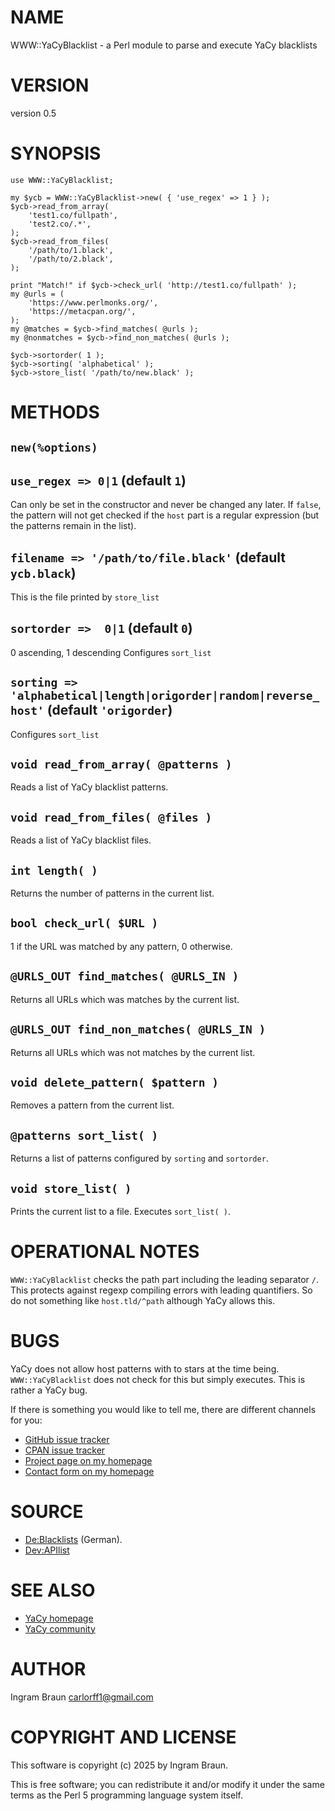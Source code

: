 # NAME

WWW::YaCyBlacklist - a Perl module to parse and execute YaCy blacklists

# VERSION

version 0.5

# SYNOPSIS

    use WWW::YaCyBlacklist;

    my $ycb = WWW::YaCyBlacklist->new( { 'use_regex' => 1 } );
    $ycb->read_from_array(
        'test1.co/fullpath',
        'test2.co/.*',
    );
    $ycb->read_from_files(
        '/path/to/1.black',
        '/path/to/2.black',
    );

    print "Match!" if $ycb->check_url( 'http://test1.co/fullpath' );
    my @urls = (
        'https://www.perlmonks.org/',
        'https://metacpan.org/',
    );
    my @matches = $ycb->find_matches( @urls );
    my @nonmatches = $ycb->find_non_matches( @urls );

    $ycb->sortorder( 1 );
    $ycb->sorting( 'alphabetical' );
    $ycb->store_list( '/path/to/new.black' );

# METHODS

## `new(%options)`

## `use_regex => 0|1` (default `1`)

Can only be set in the constructor and never be changed any later. If `false`, the pattern will not get checked if the
`host` part is a regular expression (but the patterns remain in the list).

## `filename => '/path/to/file.black'` (default `ycb.black`)

This is the file printed by `store_list`

## `sortorder =>  0|1` (default `0`)

0 ascending, 1 descending
Configures `sort_list`

## `sorting => 'alphabetical|length|origorder|random|reverse_host'` (default `'origorder`)

Configures `sort_list`

## `void read_from_array( @patterns )`

Reads a list of YaCy blacklist patterns.

## `void read_from_files( @files )`

Reads a list of YaCy blacklist files.

## `int length( )`

Returns the number of patterns in the current list.

## `bool check_url( $URL )`

1 if the URL was matched by any pattern, 0 otherwise.

## `@URLS_OUT find_matches( @URLS_IN )`

Returns all URLs which was matches by the current list.

## `@URLS_OUT find_non_matches( @URLS_IN )`

Returns all URLs which was not matches by the current list.

## `void delete_pattern( $pattern )`

Removes a pattern from the current list.

## `@patterns sort_list( )`

Returns a list of patterns configured by `sorting` and `sortorder`.

## `void store_list( )`

Prints the current list to a file. Executes `sort_list( )`.

# OPERATIONAL NOTES

`WWW::YaCyBlacklist` checks the path part including the leading separator `/`. This protects against regexp compiling errors with leading quantifiers. So do not something like `host.tld/^path` although YaCy allows this.

# BUGS

YaCy does not allow host patterns with to stars at the time being. `WWW::YaCyBlacklist` does not check for this but simply executes. This is rather a YaCy bug.

If there is something you would like to tell me, there are different channels for you:

- [GitHub issue tracker](https://github.com/CarlOrff/WWW-YaCyBlacklist/issues)
- [CPAN issue tracker](https://rt.cpan.org/Public/Dist/Display.html?WWW-YaCyBlacklist)
- [Project page on my homepage](https://ingram-braun.net/erga/the-www-yacyblacklist-module/)
- [Contact form on my homepage](https://ingram-braun.net/erga/legal-notice-and-contact/)

# SOURCE

- [De:Blacklists](https://wiki.yacy.net/index.php/De:Blacklists) (German).
- [Dev:APIlist](https://wiki.yacy.net/index.php/Dev:APIlist)

# SEE ALSO

- [YaCy homepage](https://yacy.net/)
- [YaCy community](https://community.searchlab.eu/)

# AUTHOR

Ingram Braun <carlorff1@gmail.com>

# COPYRIGHT AND LICENSE

This software is copyright (c) 2025 by Ingram Braun.

This is free software; you can redistribute it and/or modify it under
the same terms as the Perl 5 programming language system itself.

